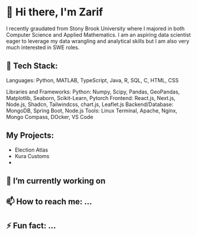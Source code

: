 # 👋 Hi there, I'm Zarif
I recently graudated from Stony Brook University where I majored in both Computer Science and Applied Mathematics. I am an aspiring data scientist eager to leverage my data wrangling and analytical skills but I am also very much interested in SWE roles.

## 🔧 Tech Stack:
Languages: Python, MATLAB, TypeScript, Java, R, SQL, C, HTML, CSS

Libraries and Frameworks: 
Python: Numpy, Scipy, Pandas, GeoPandas, Matplotlib, Seaborn, Scikit-Learn, Pytorch
Frontend: React.js, Next.js, Node.js, Shadcn, Tailwindcss, chart.js, Leaflet.js
Backend/Database: MongoDB, Spring Boot, Node.js 
Tools: Linux Terminal, Apache, Nginx, Mongo Compass, DOcker, VS Code


## My Projects:
- Election Atlas
- Kura Customs
- 

## 🔭 I’m currently working on 

## 📫 How to reach me: ...

## ⚡ Fun fact: ...

<!--
**Zarif-SBU/Zarif-SBU** is a ✨ _special_ ✨ repository because its `README.md` (this file) appears on your GitHub profile.

Here are some ideas to get you started:

- 🔭 I’m currently working on ...
- 🌱 I’m currently learning ...
- 👯 I’m looking to collaborate on ...
- 🤔 I’m looking for help with ...
- 💬 Ask me about ...
- 📫 How to reach me: ...
- ⚡ Fun fact: ...
-->
